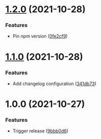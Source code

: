 # [1.2.0](https://github.com/trustedshops-public/circleci-orb-semantic-release/compare/1.1.0...1.2.0) (2021-10-28)


### Features

* Pin npm version ([0fe2cf9](https://github.com/trustedshops-public/circleci-orb-semantic-release/commit/0fe2cf9ab03a78a7bcc997c4a5e31f7fb18ab9f2))

# [1.1.0](https://github.com/trustedshops-public/circleci-orb-semantic-release/compare/1.0.0...1.1.0) (2021-10-28)


### Features

* Add changelog configuration ([341db73](https://github.com/trustedshops-public/circleci-orb-semantic-release/commit/341db739c18113f9856faabfc167aad14e929d35))

# 1.0.0 (2021-10-27)


### Features

* Trigger release ([9bbb0d6](https://github.com/trustedshops-public/circleci-orb-semantic-release/commit/9bbb0d67eacf4567ea92072ac4c40ac69bf90209))

